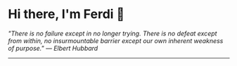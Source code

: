 <h1>Hi there, I'm Ferdi 👋</h1>

<p><em>
  "There is no failure except in no longer trying. There is no defeat except from within, no insurmountable barrier except our own inherent weakness of purpose." — Elbert Hubbard
</em></p>

---
